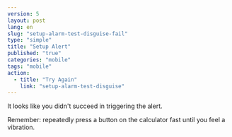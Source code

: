 ```yaml
---
version: 5
layout: post
lang: en
slug: "setup-alarm-test-disguise-fail"
type: "simple"
title: "Setup Alert"
published: "true"
categories: "mobile"
tags: "mobile"
action: 
  - title: "Try Again"
    link: "setup-alarm-test-disguise"
---
```


It looks like you didn't succeed in triggering the alert.

Remember: repeatedly press a button on the calculator fast until you feel a vibration.
